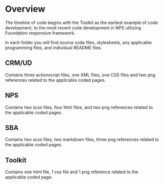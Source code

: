 # Overview
<p>The timeline of code begins with the Toolkit as the earliest example of code development, to the most recent code development in NPS utilizing Foundation responsive framework.<p>
<p>In each folder you will find source code files, stylesheets, any applicable programming files, and individual README files.</p>
  
## CRM/UD
<p>Contains three actionscript files, one XML files, one CSS files and two png references related to the applicable coded pages.</p>

## NPS
<p>Contains two scss files, four html files, and two png references related to the applicable coded pages.</p>

## SBA
<p>Contains two scss files, two markdown files, three png references related to the applicable coded pages.</p>

## Toolkit
<p>Contains one html file, 1 css file and 1 png reference related to the applicable coded page.</p>
